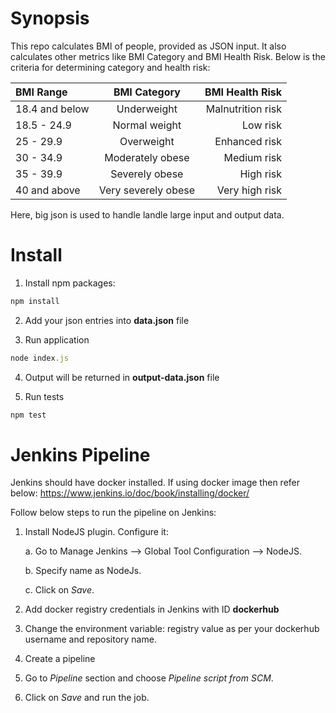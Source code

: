 # Synopsis
This repo calculates BMI of people, provided as JSON input. It also calculates other metrics like BMI Category and BMI Health Risk. Below is the criteria for determining category and health risk:

| BMI Range | BMI Category | BMI Health Risk |
| :---         |     :---:      |          ---: |
| 18.4 and below   | Underweight     | Malnutrition risk    |
| 18.5 - 24.9     | Normal weight       | Low risk      |
| 25 - 29.9   | Overweight     | Enhanced risk    |
| 30 - 34.9   | Moderately obese     | Medium risk    |
| 35 - 39.9   | Severely obese     | High risk    |
| 40 and above   | Very severely obese     | Very high risk    |

Here, big json is used to handle landle large input and output data.

# Install

1. Install npm packages:
```js
npm install
```

2. Add your json entries into **data.json** file

3. Run application
```js
node index.js
```

4. Output will be returned in **output-data.json** file

5. Run tests
```js
npm test
```

# Jenkins Pipeline
Jenkins should have docker installed. If using docker image then refer below:
https://www.jenkins.io/doc/book/installing/docker/

Follow below steps to run the pipeline on Jenkins:


1. Install NodeJS plugin. Configure it:
   
   a. Go to Manage Jenkins --> Global Tool Configuration --> NodeJS.
   
    b. Specify name as NodeJs.
   
    c. Click on *Save*.

2. Add docker registry credentials in Jenkins with ID **dockerhub**

3. Change the environment variable: registry value as per your dockerhub username and repository name.
   
4. Create a pipeline

5. Go to *Pipeline* section and choose *Pipeline script from SCM*.

6. Click on *Save* and run the job.

